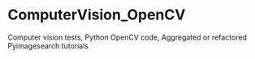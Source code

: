 # ComputerVision_OpenCV
Computer vision tests, Python OpenCV code, Aggregated or refactored Pyimagesearch tutorials
